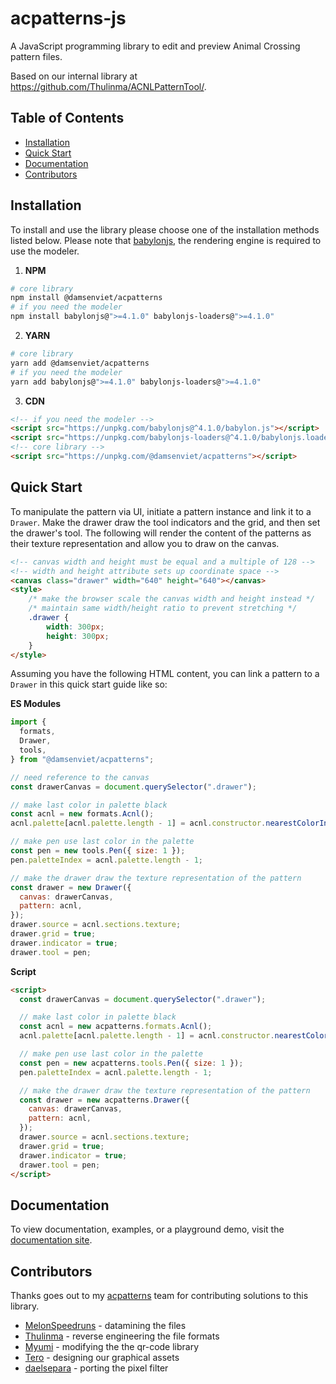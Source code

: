 # acpatterns-js

A JavaScript programming library to edit and preview Animal Crossing pattern files.

Based on our internal library at https://github.com/Thulinma/ACNLPatternTool/.


## Table of Contents

- [Installation](#installation)
- [Quick Start](#quick-start)
- [Documentation](#documentation)
- [Contributors](#contributors)

## Installation

To install and use the library please choose one of the installation methods
listed below. Please note that [babylonjs](https://www.babylonjs.com/), the
rendering engine is required to use the modeler.

1. **NPM**

``` bash
# core library
npm install @damsenviet/acpatterns
# if you need the modeler
npm install babylonjs@">=4.1.0" babylonjs-loaders@">=4.1.0"
```

2. **YARN**

``` bash
# core library
yarn add @damsenviet/acpatterns
# if you need the modeler
yarn add babylonjs@">=4.1.0" babylonjs-loaders@">=4.1.0"
```

3. **CDN**

``` html
<!-- if you need the modeler -->
<script src="https://unpkg.com/babylonjs@^4.1.0/babylon.js"></script>
<script src="https://unpkg.com/babylonjs-loaders@^4.1.0/babylonjs.loaders.min.js"></script>
<!-- core library -->
<script src="https://unpkg.com/@damsenviet/acpatterns"></script>
```


## Quick Start

To manipulate the pattern via UI, initiate a pattern instance and link it to
a `Drawer`. Make the drawer draw the tool indicators and the grid, and then set the
drawer's tool. The following will render the content of the patterns
as their texture representation and allow you to draw on the canvas.

``` html
<!-- canvas width and height must be equal and a multiple of 128 -->
<!-- width and height attribute sets up coordinate space -->
<canvas class="drawer" width="640" height="640"></canvas>
<style>
    /* make the browser scale the canvas width and height instead */
    /* maintain same width/height ratio to prevent stretching */
    .drawer {
        width: 300px;
        height: 300px;
    }
</style>
```

Assuming you have the following HTML content, you can link a pattern to a
`Drawer` in this quick start guide like so:

**ES Modules**

``` js
import {
  formats,
  Drawer,
  tools,
} from "@damsenviet/acpatterns";

// need reference to the canvas
const drawerCanvas = document.querySelector(".drawer");

// make last color in palette black
const acnl = new formats.Acnl();
acnl.palette[acnl.palette.length - 1] = acnl.constructor.nearestColorInColorSpace("black");

// make pen use last color in the palette
const pen = new tools.Pen({ size: 1 });
pen.paletteIndex = acnl.palette.length - 1;

// make the drawer draw the texture representation of the pattern
const drawer = new Drawer({
  canvas: drawerCanvas,
  pattern: acnl,
});
drawer.source = acnl.sections.texture;
drawer.grid = true;
drawer.indicator = true;
drawer.tool = pen;
```


**Script**

``` html
<script>
  const drawerCanvas = document.querySelector(".drawer");

  // make last color in palette black
  const acnl = new acpatterns.formats.Acnl();
  acnl.palette[acnl.palette.length - 1] = acnl.constructor.nearestColorInColorSpace("black");

  // make pen use last color in the palette
  const pen = new acpatterns.tools.Pen({ size: 1 });
  pen.paletteIndex = acnl.palette.length - 1;

  // make the drawer draw the texture representation of the pattern
  const drawer = new acpatterns.Drawer({
    canvas: drawerCanvas,
    pattern: acnl,
  });
  drawer.source = acnl.sections.texture;
  drawer.grid = true;
  drawer.indicator = true;
  drawer.tool = pen;
</script>
```

## Documentation

To view documentation, examples, or a playground demo, visit the [documentation site](https://damsenviet.github.io/acpatterns-js/).


## Contributors

Thanks goes out to my [acpatterns](https://acpatterns.com/) team for contributing solutions to this library.

- [MelonSpeedruns](https://twitter.com/MelonSpeedruns) - datamining the files
- [Thulinma](https://github.com/Thulinma) - reverse engineering the file formats
- [Myumi](https://github.com/myumi) - modifying the the qr-code library
- [Tero](https://tero.space/) - designing our graphical assets
- [daelsepara](https://github.com/daelsepara) - porting the pixel filter

